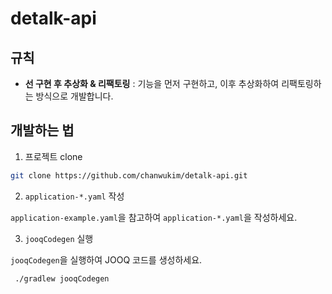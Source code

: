 # detalk-api
## 규칙
- **선 구현 후 추상화 & 리팩토링** : 기능을 먼저 구현하고, 이후 추상화하여 리팩토링하는 방식으로 개발합니다.

## 개발하는 법
1. 프로젝트 clone

```bash
git clone https://github.com/chanwukim/detalk-api.git
```

2. `application-*.yaml` 작성

`application-example.yaml`을 참고하여 `application-*.yaml`을 작성하세요.

3. `jooqCodegen` 실행

`jooqCodegen`을 실행하여 JOOQ 코드를 생성하세요.

```bash
 ./gradlew jooqCodegen
```
